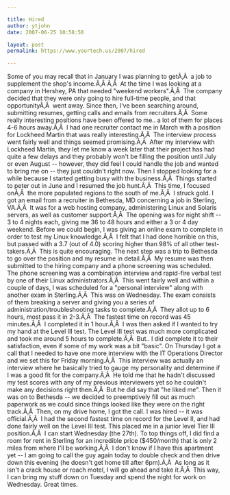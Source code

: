 ```yaml
---

title: Hired
author: ytjohn
date: 2007-06-25 10:58:50

layout: post
permalink: https://www.yourtech.us/2007/hired

---
```

Some of you may recall that in January I was planning to getÃ‚Â  a job to supplement the shop's income.Ã‚Â Ã‚Â  At the time I was looking at a company in Hershey, PA that needed "weekend workers".Ã‚Â  The company decided that they were only going to hire full-time people, and that opportunityÃ‚Â  went away.
Since then, I've been searching around, submitting resumes, getting calls and emails from recruiters.Ã‚Â  Some really interesting positions have been offered to me.. a lot of them for places 4-6 hours away.Ã‚Â  I had one recruiter contact me in March with a position for Lockheed Martin that was really interesting.Ã‚Â  The interview process went fairly well and things seemed promising.Ã‚Â  After my interview with Lockheed Martin, they let me know a week later that their project has had quite a few delays and they probably won't be filling the position until July or even August -- however, they did feel I could handle the job and wanted to bring me on -- they just couldn't right now.
Then I stopped looking for a while because I started getting busy with the business.Ã‚Â  Things started to peter out in June and I resumed the job hunt.Ã‚Â  This time, I focused onÃ‚Â  the more populated regions to the south of me.Ã‚Â  I struck gold.
I got an email from a recruiter in Bethesda, MD concerning a job in Sterling, VA.Ã‚Â  It was for a web hosting company, administering Linux and Solaris servers, as well as customer support.Ã‚Â  The opening was for night shift -- 3 to 4 nights each, giving me 36 to 48 hours and either a 3 or 4 day weekend.
Before we could begin, I was giving an online exam to complete in order to test my Linux knowledge.Ã‚Â  I felt that I had done horrible on this, but passed with a 3.7 (out of 4.0) scoring higher than 98% of all other test-takers.Ã‚Â  This is quite encouraging.
The next step was a trip to Bethesda to go over the position and my resume in detail.Ã‚Â  My resume was then submitted to the hiring company and a phone screening was scheduled.
The phone screening was a combination interview and rapid-fire verbal test by one of their Linux administrators.Ã‚Â  This went fairly well and within a couple of days, I was scheduled for a "personal interview" along with another exam in Sterling.Ã‚Â  This was on Wednesday.
The exam consists of them breaking a server and giving you a series of administration/troubleshooting tasks to complete.Ã‚Â  They allot up to 6 hours, most pass it in 2-3.Ã‚Â  The fastest time on record was 45 minutes.Ã‚Â  I completed it in 1 hour.Ã‚Â  I was then asked if I wanted to try my hand at the Level III test.
The Level III test was much more complicated and took me around 5 hours to complete.Ã‚Â  But.. I did complete it to their satisfaction, even if some of my work was a bit "basic".
On Thursday I got a call that I needed to have one more interview with the IT Operations Director and we set this for Friday morning.Ã‚Â  This interview was actually an interview where he basically tried to gauge my personality and determine if I was a good fit for the company.Ã‚Â  He told me that he hadn't discussed my test scores with any of my previous interviewers yet so he couldn't make any decisions right then.Ã‚Â  But he did say that "he liked me".
Then it was on to Bethesda -- we decided to preemptively fill out as much paperwork as we could since things looked like they were on the right track.Ã‚Â  Then, on my drive home, I got the call.
I was hired -- it was official.Ã‚Â  I had the second fastest time on record for the Level II, and had done fairly well on the Level III test. This placed me in a junior level Tier III position.Ã‚Â  I can start Wednesday (the 27th).
To top things off, I did find a room for rent in Sterling for an incredible price ($450/month) that is only 2 miles from where I'll be working.Ã‚Â  I don't know if I have this apartment yet -- I am going to call the guy again today to double check and then drive down this evening (he doesn't get home till after 6pm).Ã‚Â  As long as it isn't a crack house or roach motel, I will go ahead and take it.Ã‚Â  This way, I can bring my stuff down on Tuesday and spend the night for work on Wednesday.
Great times.
